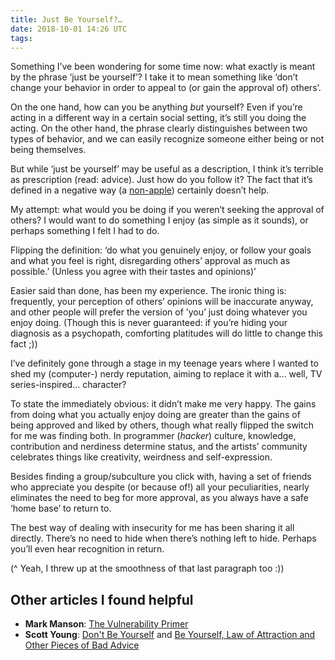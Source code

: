 ```yaml
---
title: Just Be Yourself?…
date: 2018-10-01 14:26 UTC
tags: 
---
```



Something I’ve been wondering for some time now: what exactly is meant by the phrase ‘just be yourself’? I take it to mean something like ‘don’t change your behavior in order to appeal to (or gain the approval of) others’.

On the one hand, how can you be anything _but_ yourself? Even if you’re acting in a different way in a certain social setting, it’s still you doing the acting.
On the other hand, the phrase clearly distinguishes between two types of behavior, and we can easily recognize someone either being or not being themselves.

But while ‘just be yourself’ may be useful as a description, I think it’s terrible as prescription (read: advice). Just how do you follow it? The fact that it’s defined in a negative way (a [non-apple]()) certainly doesn’t help.

My attempt: what would you be doing if you weren’t seeking the approval of others? I would want to do something I enjoy (as simple as it sounds), or perhaps something I felt I had to do. 

Flipping the definition: ‘do what you genuinely enjoy, or follow your goals and what you feel is right, disregarding others’ approval as much as possible.’ (Unless you agree with their tastes and opinions)’

Easier said than done, has been my experience. The ironic thing is: frequently, your perception of others’ opinions will be inaccurate anyway, and other people will prefer the version of ’you’ just doing whatever you enjoy doing. (Though this is never guaranteed: if you’re hiding your diagnosis as a psychopath, comforting platitudes will do little to change this fact ;))

I’ve definitely gone through a stage in my teenage years where I wanted to shed my (computer-) nerdy reputation, aiming to replace it with a... well, TV series-inspired... character?

To state the immediately obvious: it didn’t make me very happy. The gains from doing what you actually enjoy doing are greater than the gains of being approved and liked by others, though what really flipped the switch for me was finding both. In programmer (_hacker_) culture, knowledge, contribution and nerdiness determine status, and the artists’ community celebrates things like creativity, weirdness and self-expression.

Besides finding a group/subculture you click with, having a set of friends who appreciate you despite (or because of!) all your  peculiarities, nearly eliminates the need to beg for more approval, as you always have a safe ‘home base’ to return to.


The best way of dealing with insecurity for me has been sharing it all directly. There’s no need to hide when there’s nothing left to hide. Perhaps you’ll even hear recognition in return.

(^ Yeah, I threw up at the smoothness of that last paragraph too :))

## Other articles I found helpful 
- **Mark Manson**: [The Vulnerability Primer](https://markmanson.net/vulnerability)
- **Scott Young**: [Don't Be Yourself](https://www.scotthyoung.com/blog/2006/10/10/dont-be-yourself/) and [Be Yourself, Law of Attraction and Other Pieces of Bad Advice](https://www.scotthyoung.com/blog/2007/05/31/be-yourself-law-of-attraction-and-other-pieces-of-bad-advice/)